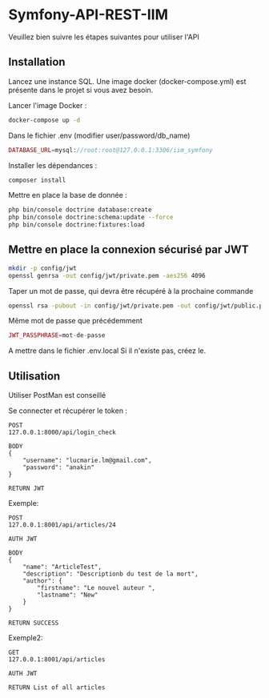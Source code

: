 # Symfony-API-REST-IIM

Veuillez bien suivre les étapes suivantes pour utiliser l'API

## Installation

Lancez une instance SQL.
Une image docker (docker-compose.yml) est présente dans le projet si vous avez besoin.

Lancer l'image Docker :
```bash
docker-compose up -d
```

Dans le fichier .env (modifier user/password/db_name)
```php
DATABASE_URL=mysql://root:root@127.0.0.1:3306/iim_symfony
```

Installer les dépendances :
```bash
composer install
```

Mettre en place la base de donnée : 
```bash
php bin/console doctrine database:create
php bin/console doctrine:schema:update --force
php bin/console doctrine:fixtures:load
```

## Mettre en place la connexion sécurisé par JWT

```bash
mkdir -p config/jwt
openssl genrsa -out config/jwt/private.pem -aes256 4096
```
Taper un mot de passe, qui devra être récupéré à la prochaine commande
```bash
openssl rsa -pubout -in config/jwt/private.pem -out config/jwt/public.pem
```
Même mot de passe que précédemment

```php
JWT_PASSPHRASE=mot-de-passe
```
A mettre dans le fichier .env.local
Si il n'existe pas, créez le.
## Utilisation
Utiliser PostMan est conseillé

Se connecter et récupérer le token : 

```
POST
127.0.0.1:8000/api/login_check

BODY
{
	"username": "lucmarie.lm@gmail.com",
	"password": "anakin"
}

RETURN JWT
```

Exemple:
```
POST
127.0.0.1:8001/api/articles/24

AUTH JWT

BODY
{
    "name": "ArticleTest",
    "description": "Descriptionb du test de la mort",
    "author": {
        "firstname": "Le nouvel auteur ",
        "lastname": "New"
    }
}

RETURN SUCCESS
```

Exemple2:
```
GET
127.0.0.1:8001/api/articles

AUTH JWT

RETURN List of all articles
```
